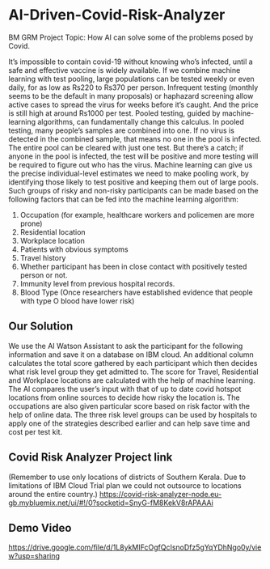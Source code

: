 # AI-Driven-Covid-Risk-Analyzer
BM GRM Project
Topic: How AI can solve some of the problems posed by Covid.

It’s impossible to contain covid-19 without knowing who’s infected, until a safe and effective vaccine is widely available. If we combine machine learning with test pooling, large populations can be tested weekly or even daily, for as low as Rs220 to Rs370 per person. Infrequent testing (monthly seems to be the default in many proposals) or haphazard screening allow active cases to spread the virus for weeks before it’s caught. And the price is still high at around Rs1000 per test.
Pooled testing, guided by machine-learning algorithms, can fundamentally change this calculus. In pooled testing, many people’s samples are combined into one. If no virus is detected in the combined sample, that means no one in the pool is infected. The entire pool can be cleared with just one test. But there’s a catch; if anyone in the pool is infected, the test will be positive and more testing will be required to figure out who has the virus. Machine learning can give us the precise individual-level estimates we need to make pooling work, by identifying those likely to test positive and keeping them out of large pools. Such groups of risky and non-risky participants can be made based on the following factors that can be fed into the machine learning algorithm:
1)	Occupation (for example, healthcare workers and policemen are more prone)
2)	Residential location
3)	Workplace location
4)	Patients with obvious symptoms
5)	Travel history
6)	Whether participant has been in close contact with positively tested person or not.
7)	Immunity level from previous hospital records.
8)	Blood Type (Once researchers have established evidence that people with type O blood have lower risk) 

## Our Solution
We use the AI Watson Assistant to ask the participant for the following information and save it on a database on IBM cloud. An additional column calculates the total score gathered by each participant which then decides what risk level group they get admitted to. The score for Travel, Residential and Workplace locations are calculated with the help of machine learning. The AI compares the user’s input with that of up to date covid hotspot locations from online sources to decide how risky the location is. The occupations are also given particular score based on risk factor with the help of online data. The three risk level groups can be used by hospitals to apply one of the strategies described earlier and can help save time and cost per test kit.

## Covid Risk Analyzer Project link
(Remember to use only locations of districts of Southern Kerala. Due to limitations of IBM Cloud Trial plan we could not outsource to locations around the entire country.)
https://covid-risk-analyzer-node.eu-gb.mybluemix.net/ui/#!/0?socketid=SnyG-fM8KekV8rAPAAAi

## Demo Video
https://drive.google.com/file/d/1L8ykMIFcOgfQcIsnoDfz5gYqYDhNgo0y/view?usp=sharing
